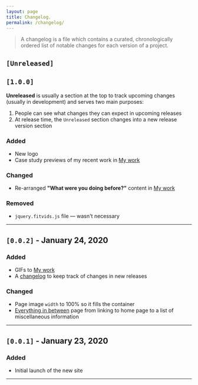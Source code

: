 ```yaml
---
layout: page
title: Changelog.
permalink: /changelog/
---
```


> A changelog is a file which contains a curated, chronologically ordered list of notable changes for each version of a project.

## `[Unreleased]`

## `[1.0.0]`

**Unreleased** is usually a section at the top to track upcoming changes (usually in development) and serves two main purposes:

1. People can see what changes they can expect in upcoming releases
2. At release time, the `Unreleased` section changes into a new release version section

### Added
- New logo
- Case study previews of my recent work in [My work][url-my-work]

### Changed
- Re-arranged **"What were you doing before?"** content in [My work][url-my-work]

### Removed
- `jquery.fitvids.js` file — wasn't necessary

***

## `[0.0.2]` - January 24, 2020

### Added
- GIFs to [My work][url-my-work]
- A [changelog][url-changelog] to keep track of changes in new releases

### Changed
- Page image `width` to 100% so it fills the container
- [Everything in between][url-everything-in-between] page from linking to home page to a list of miscellaneous information

***

## `[0.0.1]` - January 23, 2020

### Added
- Initial launch of the new site

***

[url-my-work]: ../my-work/
[url-everything-in-between]: ../everything-in-between/
[url-changelog]: ../changelog/